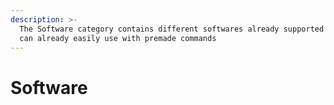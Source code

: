 ```yaml
---
description: >-
  The Software category contains different softwares already supported that you
  can already easily use with premade commands
---
```


# Software

